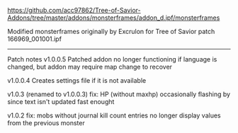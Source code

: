 https://github.com/acc97862/Tree-of-Savior-Addons/tree/master/addons/monsterframes/addon_d.ipf/monsterframes

Modified monsterframes originally by Excrulon for Tree of Savior patch 166969_001001.ipf

---
Patch notes
v1.0.0.5
Patched addon no longer functioning if language is changed, but addon may require map change to recover

v1.0.0.4
Creates settings file if it is not available

v1.0.3 (renamed to v1.0.0.3)
fix: HP (without maxhp) occasionally flashing by since text isn't updated fast enought

v1.0.2
fix: mobs without journal kill count entries no longer display values from the previous monster
